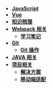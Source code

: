 <!--
 * @Author: 刘晨曦
 * @Date: 2021-02-07 10:06:45
 * @LastEditTime: 2021-03-12 16:50:06
 * @LastEditors: Please set LastEditors
 * @Description: In User Settings Edit
 * @FilePath: \docsify-blog-master\docs\_siderbar.md
-->

- [**JavaScript**](javascript/instruction)
- [**Vue**](vue/index)
- [**知识梳理**](vue/document)
- [**Webpack 相关**](webpack/index)
  - [**学习笔记**](webpack/instruction)
- [**Git**](git/index)
  - [**Git 操作**](git/instruction)
- [**JAVA 相关**](java/instruction)
- [**项目相关**](project/index)
  - [**解决方案**](project/solution)
  - [**移动端适配**](project/mobile-adaptation)
